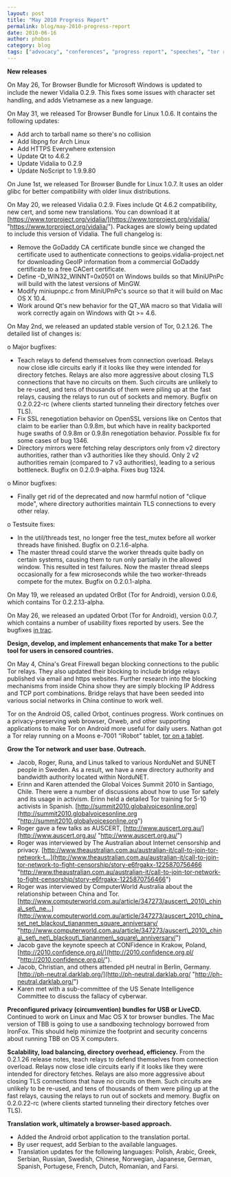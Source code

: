 ```yaml
---
layout: post
title: "May 2010 Progress Report"
permalink: blog/may-2010-progress-report
date: 2010-06-16
author: phobos
category: blog
tags: ["advocacy", "conferences", "progress report", "speeches", "tor releases"]
---
```


 **New releases**

On May 26, Tor Browser Bundle for Microsoft Windows is updated to include the newer Vidalia 0.2.9. This ﬁxes some issues with character set handling, and adds Vietnamese as a new language.

On May 31, we released Tor Browser Bundle for Linux 1.0.6. It contains the following updates:

- Add arch to tarball name so there's no collision
- Add libpng for Arch Linux
- Add HTTPS Everywhere extension
- Update Qt to 4.6.2
- Update Vidalia to 0.2.9
- Update NoScript to 1.9.9.80

On June 1st, we released Tor Browser Bundle for Linux 1.0.7. It uses an older glibc for better compatibility with older linux distributions.

On May 20, we released Vidalia 0.2.9. Fixes include Qt 4.6.2 compatibility, new cert, and some new translations. You can download it at [https://www.torproject.org/vidalia/](https://www.torproject.org/vidalia/ "https://www.torproject.org/vidalia/"). Packages are slowly being updated to include this version of Vidalia.
The full changelog is:

- Remove the GoDaddy CA certificate bundle since we changed the certificate used to authenticate connections to geoips.vidalia-project.net for downloading GeoIP information from a commercial GoDaddy certificate to a free CACert certificate.
- Define -D\_WIN32\_WINNT=0x0501 on Windows builds so that MiniUPnPc will build with the latest versions of MinGW.
- Modify miniupnpc.c from MiniUPnPc's source so that it will build on Mac OS X 10.4.
- Work around Qt's new behavior for the QT\_WA macro so that Vidalia will work correctly again on Windows with Qt >= 4.6.

On May 2nd, we released an updated stable version of Tor, 0.2.1.26.
The detailed list of changes is:

o Major bugfixes:
 - Teach relays to defend themselves from connection overload. Relays
 now close idle circuits early if it looks like they were intended
 for directory fetches. Relays are also more aggressive about closing
 TLS connections that have no circuits on them. Such circuits are
 unlikely to be re-used, and tens of thousands of them were piling
 up at the fast relays, causing the relays to run out of sockets
 and memory. Bugfix on 0.2.0.22-rc (where clients started tunneling
 their directory fetches over TLS).
 - Fix SSL renegotiation behavior on OpenSSL versions like on Centos
 that claim to be earlier than 0.9.8m, but which have in reality
 backported huge swaths of 0.9.8m or 0.9.8n renegotiation
 behavior. Possible fix for some cases of bug 1346.
 - Directory mirrors were fetching relay descriptors only from v2
 directory authorities, rather than v3 authorities like they should.
 Only 2 v2 authorities remain (compared to 7 v3 authorities), leading
 to a serious bottleneck. Bugfix on 0.2.0.9-alpha. Fixes bug 1324.

o Minor bugfixes:
 - Finally get rid of the deprecated and now harmful notion of "clique
 mode", where directory authorities maintain TLS connections to
 every other relay.

o Testsuite fixes:
 - In the util/threads test, no longer free the test\_mutex before all
 worker threads have finished. Bugfix on 0.2.1.6-alpha.
 - The master thread could starve the worker threads quite badly on
 certain systems, causing them to run only partially in the allowed
 window. This resulted in test failures. Now the master thread sleeps
 occasionally for a few microseconds while the two worker-threads
 compete for the mutex. Bugfix on 0.2.0.1-alpha.

On May 19, we released an updated OrBot (Tor for Android), version 0.0.6, which contains Tor 0.2.2.13-alpha.

On May 26, we released an updated Orbot (Tor for Android), version 0.0.7, which contains a number of usability fixes reported by users. See the bugfixes [in trac](https://trac.torproject.org/projects/tor/query?status=closed&component=Android+(Orbot)-Backend+/+Core&order=priority&col=id&col=summary&col=status&col=type&col=priority&col=milestone&col=component&owner=).

**Design, develop, and implement enhancements that make Tor a better tool for users in censored countries.**

On May 4, China's Great Firewall began blocking connections to the public Tor relays. They also updated their blocking to include bridge relays published via email and https websites. Further research into the blocking mechanisms from inside China show they are simply blocking IP Address and TCP port combinations. Bridge relays that have been seeded into various social networks in China continue to work well.

Tor on the Android OS, called Orbot, continues progress. Work continues on a privacy-preserving web browser, Orweb, and other supporting applications to make Tor on Android more useful for daily users. Nathan got a Tor relay running on a Moons e-7001 “iRobot” tablet, [tor on a tablet](http://guardianproject.info/2010/05/25/tor-on-a-tablet).

**Grow the Tor network and user base. Outreach.**

- Jacob, Roger, Runa, and Linus talked to various NorduNet and SUNET people in Sweden. As a result, we have a new directory authority and bandwidth authority located within NorduNET.
- Erinn and Karen attended the Global Voices Summit 2010 in Santiago, Chile. There were a number of discussions about how to use Tor safely and its usage in activism. Erinn held a detailed Tor training for 5-10 activists in Spanish. [http://summit2010.globalvoicesonline.org](http://summit2010.globalvoicesonline.org "http://summit2010.globalvoicesonline.org")
- Roger gave a few talks as AUSCERT, [http://www.auscert.org.au/](http://www.auscert.org.au/ "http://www.auscert.org.au/")
- Roger was interviewed by The Australian about Internet censorship and privacy. [http://www.theaustralian.com.au/australian-it/call-to-join-tor-network-t...](http://www.theaustralian.com.au/australian-it/call-to-join-tor-network-to-fight-censorship/story-e6frgakx-1225870756466 "http://www.theaustralian.com.au/australian-it/call-to-join-tor-network-to-fight-censorship/story-e6frgakx-1225870756466")
- Roger was interviewed by ComputerWorld Australia about the relationship between China and Tor. [http://www.computerworld.com.au/article/347273/auscert\_2010\_china\_set\_ne...](http://www.computerworld.com.au/article/347273/auscert_2010_china_set_net_blackout_tiananmen_square_anniversary/ "http://www.computerworld.com.au/article/347273/auscert\_2010\_china\_set\_net\_blackout\_tiananmen\_square\_anniversary/")
- Jacob gave the keynote speech at CONFidence in Krakow, Poland, [http://2010.confidence.org.pl/](http://2010.confidence.org.pl/ "http://2010.confidence.org.pl/").
- Jacob, Christian, and others attended pH neutral in Berlin, Germany. [http://ph-neutral.darklab.org/](http://ph-neutral.darklab.org/ "http://ph-neutral.darklab.org/")
- Karen met with a sub-committee of the US Senate Intelligence Committee to discuss the fallacy of cyberwar.

**Preconfigured privacy (circumvention) bundles for USB or LiveCD.**
Continued to work on Linux and Mac OS X tor browser bundles. The Mac version of TBB is going to use a sandboxing technology borrowed from IronFox. This should help minimize the footprint and security concerns about running TBB on OS X computers.

**Scalability, load balancing, directory overhead, efficiency.**
From the 0.2.1.26 release notes, teach relays to defend themselves from connection overload. Relays now close idle circuits early if it looks like they were intended for directory fetches. Relays are also more aggressive about closing TLS connections that have no circuits on them. Such circuits are unlikely to be re-used, and tens of thousands of them were piling up at the fast relays, causing the relays to run out of sockets and memory. Bugfix on 0.2.0.22-rc (where clients started tunneling their directory fetches over TLS).

**Translation work, ultimately a browser-based approach.**

- Added the Android orbot application to the translation portal.
- By user request, add Serbian to the available languages.
- Translation updates for the following languages: Polish, Arabic, Greek, Serbian, Russian, Swedish, Chinese, Norwegian, Japanese, German, Spanish, Portugese, French, Dutch, Romanian, and Farsi.

